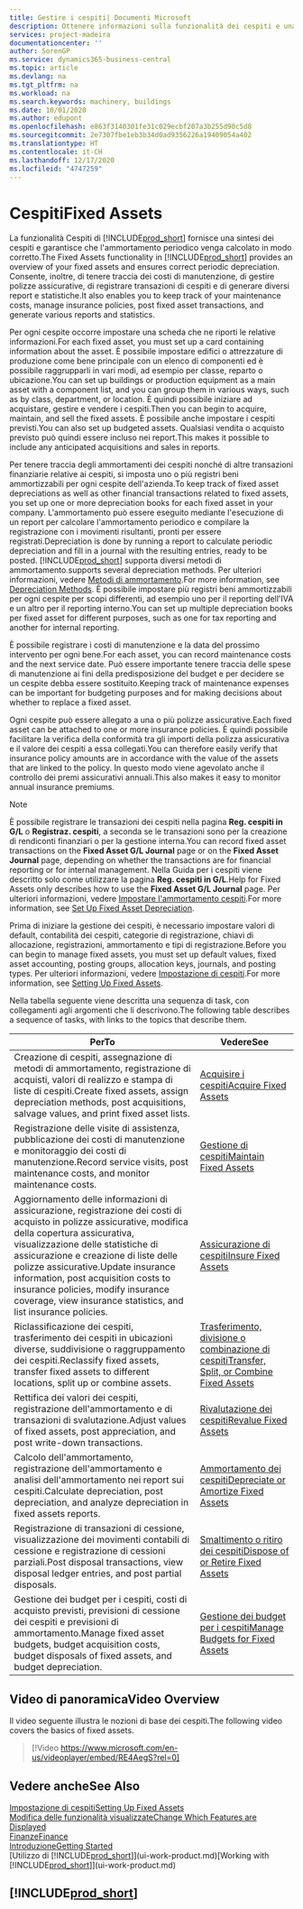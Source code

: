 ```yaml
---
title: Gestire i cespiti| Documenti Microsoft
description: Ottenere informazioni sulla funzionalità dei cespiti e una panoramica delle modalità di utilizzo dei cespiti.
services: project-madeira
documentationcenter: ''
author: SorenGP
ms.service: dynamics365-business-central
ms.topic: article
ms.devlang: na
ms.tgt_pltfrm: na
ms.workload: na
ms.search.keywords: machinery, buildings
ms.date: 10/01/2020
ms.author: edupont
ms.openlocfilehash: e863f3140301fe31c029ecbf207a3b255d90c5d8
ms.sourcegitcommit: 2e7307fbe1eb3b34d0ad9356226a19409054a402
ms.translationtype: HT
ms.contentlocale: it-CH
ms.lasthandoff: 12/17/2020
ms.locfileid: "4747259"
---
```

# <a name="fixed-assets"></a><span data-ttu-id="740d1-103">Cespiti</span><span class="sxs-lookup"><span data-stu-id="740d1-103">Fixed Assets</span></span>
<span data-ttu-id="740d1-104">La funzionalità Cespiti di [!INCLUDE[prod_short](includes/prod_short.md)] fornisce una sintesi dei cespiti e garantisce che l'ammortamento periodico venga calcolato in modo corretto.</span><span class="sxs-lookup"><span data-stu-id="740d1-104">The Fixed Assets functionality in [!INCLUDE[prod_short](includes/prod_short.md)] provides an overview of your fixed assets and ensures correct periodic depreciation.</span></span> <span data-ttu-id="740d1-105">Consente, inoltre, di tenere traccia dei costi di manutenzione, di gestire polizze assicurative, di registrare transazioni di cespiti e di generare diversi report e statistiche.</span><span class="sxs-lookup"><span data-stu-id="740d1-105">It also enables you to keep track of your maintenance costs, manage insurance policies, post fixed asset transactions, and generate various reports and statistics.</span></span>

<span data-ttu-id="740d1-106">Per ogni cespite occorre impostare una scheda che ne riporti le relative informazioni.</span><span class="sxs-lookup"><span data-stu-id="740d1-106">For each fixed asset, you must set up a card containing information about the asset.</span></span> <span data-ttu-id="740d1-107">È possibile impostare edifici o attrezzature di produzione come bene principale con un elenco di componenti ed è possibile raggrupparli in vari modi, ad esempio per classe, reparto o ubicazione.</span><span class="sxs-lookup"><span data-stu-id="740d1-107">You can set up buildings or production equipment as a main asset with a component list, and you can group them in various ways, such as by class, department, or location.</span></span> <span data-ttu-id="740d1-108">È quindi possibile iniziare ad acquistare, gestire e vendere i cespiti.</span><span class="sxs-lookup"><span data-stu-id="740d1-108">Then you can begin to acquire, maintain, and sell the fixed assets.</span></span> <span data-ttu-id="740d1-109">È possibile anche impostare i cespiti previsti.</span><span class="sxs-lookup"><span data-stu-id="740d1-109">You can also set up budgeted assets.</span></span> <span data-ttu-id="740d1-110">Qualsiasi vendita o acquisto previsto può quindi essere incluso nei report.</span><span class="sxs-lookup"><span data-stu-id="740d1-110">This makes it possible to include any anticipated acquisitions and sales in reports.</span></span>

<span data-ttu-id="740d1-111">Per tenere traccia degli ammortamenti dei cespiti nonché di altre transazioni finanziarie relative ai cespiti, si imposta uno o più registri beni ammortizzabili per ogni cespite dell'azienda.</span><span class="sxs-lookup"><span data-stu-id="740d1-111">To keep track of fixed asset depreciations as well as other financial transactions related to fixed assets, you set up one or more depreciation books for each fixed asset in your company.</span></span> <span data-ttu-id="740d1-112">L'ammortamento può essere eseguito mediante l'esecuzione di un report per calcolare l'ammortamento periodico e compilare la registrazione con i movimenti risultanti, pronti per essere registrati.</span><span class="sxs-lookup"><span data-stu-id="740d1-112">Depreciation is done by running a report to calculate periodic depreciation and fill in a journal with the resulting entries, ready to be posted.</span></span> [!INCLUDE[prod_short](includes/prod_short.md)] <span data-ttu-id="740d1-113">supporta diversi metodi di ammortamento.</span><span class="sxs-lookup"><span data-stu-id="740d1-113">supports several depreciation methods.</span></span> <span data-ttu-id="740d1-114">Per ulteriori informazioni, vedere [Metodi di ammortamento](fa-depreciation-methods.md).</span><span class="sxs-lookup"><span data-stu-id="740d1-114">For more information, see [Depreciation Methods](fa-depreciation-methods.md).</span></span> <span data-ttu-id="740d1-115">È possibile impostare più registri beni ammortizzabili per ogni cespite per scopi differenti, ad esempio uno per il reporting dell'IVA e un altro per il reporting interno.</span><span class="sxs-lookup"><span data-stu-id="740d1-115">You can set up multiple depreciation books per fixed asset for different purposes, such as one for tax reporting and another for internal reporting.</span></span>

<span data-ttu-id="740d1-116">È possibile registrare i costi di manutenzione e la data del prossimo intervento per ogni bene.</span><span class="sxs-lookup"><span data-stu-id="740d1-116">For each asset, you can record maintenance costs and the next service date.</span></span> <span data-ttu-id="740d1-117">Può essere importante tenere traccia delle spese di manutenzione ai fini della predisposizione del budget e per decidere se un cespite debba essere sostituito.</span><span class="sxs-lookup"><span data-stu-id="740d1-117">Keeping track of maintenance expenses can be important for budgeting purposes and for making decisions about whether to replace a fixed asset.</span></span>

<span data-ttu-id="740d1-118">Ogni cespite può essere allegato a una o più polizze assicurative.</span><span class="sxs-lookup"><span data-stu-id="740d1-118">Each fixed asset can be attached to one or more insurance policies.</span></span> <span data-ttu-id="740d1-119">È quindi possibile facilitare la verifica della conformità tra gli importi della polizza assicurativa e il valore dei cespiti a essa collegati.</span><span class="sxs-lookup"><span data-stu-id="740d1-119">You can therefore easily verify that insurance policy amounts are in accordance with the value of the assets that are linked to the policy.</span></span> <span data-ttu-id="740d1-120">In questo modo viene agevolato anche il controllo dei premi assicurativi annuali.</span><span class="sxs-lookup"><span data-stu-id="740d1-120">This also makes it easy to monitor annual insurance premiums.</span></span>

> [!NOTE]  
>   <span data-ttu-id="740d1-121">È possibile registrare le transazioni dei cespiti nella pagina **Reg. cespiti in G/L** o **Registraz. cespiti**, a seconda se le transazioni sono per la creazione di rendiconti finanziari o per la gestione interna.</span><span class="sxs-lookup"><span data-stu-id="740d1-121">You can record fixed asset transactions on the **Fixed Asset G/L Journal** page or on the **Fixed Asset Journal** page, depending on whether the transactions are for financial reporting or for internal management.</span></span> <span data-ttu-id="740d1-122">Nella Guida per i cespiti viene descritto solo come utilizzare la pagina **Reg. cespiti in G/L**.</span><span class="sxs-lookup"><span data-stu-id="740d1-122">Help for Fixed Assets only describes how to use the **Fixed Asset G/L Journal** page.</span></span> <span data-ttu-id="740d1-123">Per ulteriori informazioni, vedere [Impostare l'ammortamento cespiti](fa-how-setup-depreciation.md).</span><span class="sxs-lookup"><span data-stu-id="740d1-123">For more information, see [Set Up Fixed Asset Depreciation](fa-how-setup-depreciation.md).</span></span>

<span data-ttu-id="740d1-124">Prima di iniziare la gestione dei cespiti, è necessario impostare valori di default, contabilità dei cespiti, categorie di registrazione, chiavi di allocazione, registrazioni, ammortamento e tipi di registrazione.</span><span class="sxs-lookup"><span data-stu-id="740d1-124">Before you can begin to manage fixed assets, you must set up default values, fixed asset accounting, posting groups, allocation keys, journals, and posting types.</span></span> <span data-ttu-id="740d1-125">Per ulteriori informazioni, vedere [Impostazione di cespiti](fa-setup.md).</span><span class="sxs-lookup"><span data-stu-id="740d1-125">For more information, see [Setting Up Fixed Assets](fa-setup.md).</span></span>

<span data-ttu-id="740d1-126">Nella tabella seguente viene descritta una sequenza di task, con collegamenti agli argomenti che li descrivono.</span><span class="sxs-lookup"><span data-stu-id="740d1-126">The following table describes a sequence of tasks, with links to the topics that describe them.</span></span>

| <span data-ttu-id="740d1-127">Per</span><span class="sxs-lookup"><span data-stu-id="740d1-127">To</span></span> | <span data-ttu-id="740d1-128">Vedere</span><span class="sxs-lookup"><span data-stu-id="740d1-128">See</span></span> |
| --- | --- |
| <span data-ttu-id="740d1-129">Creazione di cespiti, assegnazione di metodi di ammortamento, registrazione di acquisti, valori di realizzo e stampa di liste di cespiti.</span><span class="sxs-lookup"><span data-stu-id="740d1-129">Create fixed assets, assign depreciation methods, post acquisitions, salvage values, and print fixed asset lists.</span></span> |[<span data-ttu-id="740d1-130">Acquisire i cespiti</span><span class="sxs-lookup"><span data-stu-id="740d1-130">Acquire Fixed Assets</span></span>](fa-how-acquire.md) |
| <span data-ttu-id="740d1-131">Registrazione delle visite di assistenza, pubblicazione dei costi di manutenzione e monitoraggio dei costi di manutenzione.</span><span class="sxs-lookup"><span data-stu-id="740d1-131">Record service visits, post maintenance costs, and monitor maintenance costs.</span></span> |[<span data-ttu-id="740d1-132">Gestione di cespiti</span><span class="sxs-lookup"><span data-stu-id="740d1-132">Maintain Fixed Assets</span></span>](fa-how-maintain.md) |
| <span data-ttu-id="740d1-133">Aggiornamento delle informazioni di assicurazione, registrazione dei costi di acquisto in polizze assicurative, modifica della copertura assicurativa, visualizzazione delle statistiche di assicurazione e creazione di liste delle polizze assicurative.</span><span class="sxs-lookup"><span data-stu-id="740d1-133">Update insurance information, post acquisition costs to insurance policies, modify insurance coverage, view insurance statistics, and list insurance policies.</span></span> |[<span data-ttu-id="740d1-134">Assicurazione di cespiti</span><span class="sxs-lookup"><span data-stu-id="740d1-134">Insure Fixed Assets</span></span>](fa-how-insure.md) |
| <span data-ttu-id="740d1-135">Riclassificazione dei cespiti, trasferimento dei cespiti in ubicazioni diverse, suddivisione o raggruppamento dei cespiti.</span><span class="sxs-lookup"><span data-stu-id="740d1-135">Reclassify fixed assets, transfer fixed assets to different locations, split up or combine assets.</span></span> |[<span data-ttu-id="740d1-136">Trasferimento, divisione o combinazione di cespiti</span><span class="sxs-lookup"><span data-stu-id="740d1-136">Transfer, Split, or Combine Fixed Assets</span></span>](fa-how-trans-split-combine.md) |
| <span data-ttu-id="740d1-137">Rettifica dei valori dei cespiti, registrazione dell'ammortamento e di transazioni di svalutazione.</span><span class="sxs-lookup"><span data-stu-id="740d1-137">Adjust values of fixed assets, post appreciation, and post write-down transactions.</span></span> |[<span data-ttu-id="740d1-138">Rivalutazione dei cespiti</span><span class="sxs-lookup"><span data-stu-id="740d1-138">Revalue Fixed Assets</span></span>](fa-how-revalue.md) |
| <span data-ttu-id="740d1-139">Calcolo dell'ammortamento, registrazione dell'ammortamento e analisi dell'ammortamento nei report sui cespiti.</span><span class="sxs-lookup"><span data-stu-id="740d1-139">Calculate depreciation, post depreciation, and  analyze depreciation in fixed assets reports.</span></span> |[<span data-ttu-id="740d1-140">Ammortamento dei cespiti</span><span class="sxs-lookup"><span data-stu-id="740d1-140">Depreciate or Amortize Fixed Assets</span></span>](fa-how-depreciate-amortize.md) |
| <span data-ttu-id="740d1-141">Registrazione di transazioni di cessione, visualizzazione dei movimenti contabili di cessione e registrazione di cessioni parziali.</span><span class="sxs-lookup"><span data-stu-id="740d1-141">Post disposal transactions, view disposal ledger entries, and post partial disposals.</span></span> |[<span data-ttu-id="740d1-142">Smaltimento o ritiro dei cespiti</span><span class="sxs-lookup"><span data-stu-id="740d1-142">Dispose of or Retire Fixed Assets</span></span>](fa-how-dispose-retire.md) |
| <span data-ttu-id="740d1-143">Gestione dei budget per i cespiti, costi di acquisto previsti, previsioni di cessione dei cespiti e previsioni di ammortamento.</span><span class="sxs-lookup"><span data-stu-id="740d1-143">Manage fixed asset budgets, budget acquisition costs, budget disposals of fixed assets, and budget depreciation.</span></span> |[<span data-ttu-id="740d1-144">Gestione dei budget per i cespiti</span><span class="sxs-lookup"><span data-stu-id="740d1-144">Manage Budgets for Fixed Assets</span></span>](fa-how-manage-budgets.md) |

## <a name="video-overview"></a><span data-ttu-id="740d1-145">Video di panoramica</span><span class="sxs-lookup"><span data-stu-id="740d1-145">Video Overview</span></span>
<span data-ttu-id="740d1-146">Il video seguente illustra le nozioni di base dei cespiti.</span><span class="sxs-lookup"><span data-stu-id="740d1-146">The following video covers the basics of fixed assets.</span></span>

> [!Video https://www.microsoft.com/en-us/videoplayer/embed/RE4AegS?rel=0]

## <a name="see-also"></a><span data-ttu-id="740d1-147">Vedere anche</span><span class="sxs-lookup"><span data-stu-id="740d1-147">See Also</span></span>
[<span data-ttu-id="740d1-148">Impostazione di cespiti</span><span class="sxs-lookup"><span data-stu-id="740d1-148">Setting Up Fixed Assets</span></span>](fa-setup.md)  
[<span data-ttu-id="740d1-149">Modifica delle funzionalità visualizzate</span><span class="sxs-lookup"><span data-stu-id="740d1-149">Change Which Features are Displayed</span></span>](ui-experiences.md)  
[<span data-ttu-id="740d1-150">Finanze</span><span class="sxs-lookup"><span data-stu-id="740d1-150">Finance</span></span>](finance.md)  
[<span data-ttu-id="740d1-151">Introduzione</span><span class="sxs-lookup"><span data-stu-id="740d1-151">Getting Started</span></span>](product-get-started.md)  
<span data-ttu-id="740d1-152">[Utilizzo di [!INCLUDE[prod_short](includes/prod_short.md)]](ui-work-product.md)</span><span class="sxs-lookup"><span data-stu-id="740d1-152">[Working with [!INCLUDE[prod_short](includes/prod_short.md)]](ui-work-product.md)</span></span>

## [!INCLUDE[prod_short](includes/free_trial_md.md)]  
 
